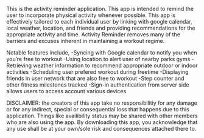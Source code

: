 


This is the activity reminder application. This app is intended to remind the user to incorporate physical activity whenever possible. This app is effectively tailored to each individual user by linking with google calendar, local weather, location, and friends and providing recommendations for the appropriate activity and time. Activity Reminder removes many of the barriers and excuses inherent in maintaining a workout regime. 




Notable features include,
-Syncing with Google calendar to notify you when you’re free to workout
-Using location to alert user of nearby parks gyms 
-Retrieving weather information to recommend appropriate outdoor or indoor activities
-Scheduling user prefered workout during freetime
-Displaying friends in user network that are also free to workout
-Step counter and other fitness milestones tracked
-Sign-in authentication from server side allows users to access account various devices

DISCLAIMER: the creators of this app take no responsibilitiy for any damage or for any indirect, special or consequential loss that happens due to this application. Things like availibility status may be shared with other members who are also using the app. By downloading this app, you acknowledge that any use shall be at your own/sole risk and consequences attached there to.

